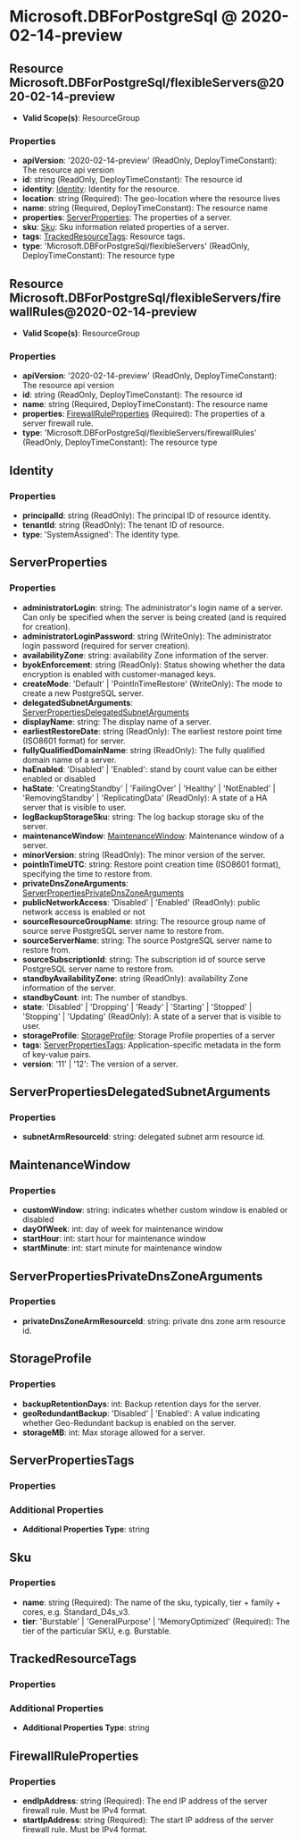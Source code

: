 # Microsoft.DBForPostgreSql @ 2020-02-14-preview

## Resource Microsoft.DBForPostgreSql/flexibleServers@2020-02-14-preview
* **Valid Scope(s)**: ResourceGroup
### Properties
* **apiVersion**: '2020-02-14-preview' (ReadOnly, DeployTimeConstant): The resource api version
* **id**: string (ReadOnly, DeployTimeConstant): The resource id
* **identity**: [Identity](#identity): Identity for the resource.
* **location**: string (Required): The geo-location where the resource lives
* **name**: string (Required, DeployTimeConstant): The resource name
* **properties**: [ServerProperties](#serverproperties): The properties of a server.
* **sku**: [Sku](#sku): Sku information related properties of a server.
* **tags**: [TrackedResourceTags](#trackedresourcetags): Resource tags.
* **type**: 'Microsoft.DBForPostgreSql/flexibleServers' (ReadOnly, DeployTimeConstant): The resource type

## Resource Microsoft.DBForPostgreSql/flexibleServers/firewallRules@2020-02-14-preview
* **Valid Scope(s)**: ResourceGroup
### Properties
* **apiVersion**: '2020-02-14-preview' (ReadOnly, DeployTimeConstant): The resource api version
* **id**: string (ReadOnly, DeployTimeConstant): The resource id
* **name**: string (Required, DeployTimeConstant): The resource name
* **properties**: [FirewallRuleProperties](#firewallruleproperties) (Required): The properties of a server firewall rule.
* **type**: 'Microsoft.DBForPostgreSql/flexibleServers/firewallRules' (ReadOnly, DeployTimeConstant): The resource type

## Identity
### Properties
* **principalId**: string (ReadOnly): The principal ID of resource identity.
* **tenantId**: string (ReadOnly): The tenant ID of resource.
* **type**: 'SystemAssigned': The identity type.

## ServerProperties
### Properties
* **administratorLogin**: string: The administrator's login name of a server. Can only be specified when the server is being created (and is required for creation).
* **administratorLoginPassword**: string (WriteOnly): The administrator login password (required for server creation).
* **availabilityZone**: string: availability Zone information of the server.
* **byokEnforcement**: string (ReadOnly): Status showing whether the data encryption is enabled with customer-managed keys.
* **createMode**: 'Default' | 'PointInTimeRestore' (WriteOnly): The mode to create a new PostgreSQL server.
* **delegatedSubnetArguments**: [ServerPropertiesDelegatedSubnetArguments](#serverpropertiesdelegatedsubnetarguments)
* **displayName**: string: The display name of a server.
* **earliestRestoreDate**: string (ReadOnly): The earliest restore point time (ISO8601 format) for server.
* **fullyQualifiedDomainName**: string (ReadOnly): The fully qualified domain name of a server.
* **haEnabled**: 'Disabled' | 'Enabled': stand by count value can be either enabled or disabled
* **haState**: 'CreatingStandby' | 'FailingOver' | 'Healthy' | 'NotEnabled' | 'RemovingStandby' | 'ReplicatingData' (ReadOnly): A state of a HA server that is visible to user.
* **logBackupStorageSku**: string: The log backup storage sku of the server.
* **maintenanceWindow**: [MaintenanceWindow](#maintenancewindow): Maintenance window of a server.
* **minorVersion**: string (ReadOnly): The minor version of the server.
* **pointInTimeUTC**: string: Restore point creation time (ISO8601 format), specifying the time to restore from.
* **privateDnsZoneArguments**: [ServerPropertiesPrivateDnsZoneArguments](#serverpropertiesprivatednszonearguments)
* **publicNetworkAccess**: 'Disabled' | 'Enabled' (ReadOnly): public network access is enabled or not
* **sourceResourceGroupName**: string: The resource group name of source serve PostgreSQL server name to restore from.
* **sourceServerName**: string: The source PostgreSQL server name to restore from.
* **sourceSubscriptionId**: string: The subscription id of source serve PostgreSQL server name to restore from.
* **standbyAvailabilityZone**: string (ReadOnly): availability Zone information of the server.
* **standbyCount**: int: The number of standbys.
* **state**: 'Disabled' | 'Dropping' | 'Ready' | 'Starting' | 'Stopped' | 'Stopping' | 'Updating' (ReadOnly): A state of a server that is visible to user.
* **storageProfile**: [StorageProfile](#storageprofile): Storage Profile properties of a server
* **tags**: [ServerPropertiesTags](#serverpropertiestags): Application-specific metadata in the form of key-value pairs.
* **version**: '11' | '12': The version of a server.

## ServerPropertiesDelegatedSubnetArguments
### Properties
* **subnetArmResourceId**: string: delegated subnet arm resource id.

## MaintenanceWindow
### Properties
* **customWindow**: string: indicates whether custom window is enabled or disabled
* **dayOfWeek**: int: day of week for maintenance window
* **startHour**: int: start hour for maintenance window
* **startMinute**: int: start minute for maintenance window

## ServerPropertiesPrivateDnsZoneArguments
### Properties
* **privateDnsZoneArmResourceId**: string: private dns zone arm resource id.

## StorageProfile
### Properties
* **backupRetentionDays**: int: Backup retention days for the server.
* **geoRedundantBackup**: 'Disabled' | 'Enabled': A value indicating whether Geo-Redundant backup is enabled on the server.
* **storageMB**: int: Max storage allowed for a server.

## ServerPropertiesTags
### Properties
### Additional Properties
* **Additional Properties Type**: string

## Sku
### Properties
* **name**: string (Required): The name of the sku, typically, tier + family + cores, e.g. Standard_D4s_v3.
* **tier**: 'Burstable' | 'GeneralPurpose' | 'MemoryOptimized' (Required): The tier of the particular SKU, e.g. Burstable.

## TrackedResourceTags
### Properties
### Additional Properties
* **Additional Properties Type**: string

## FirewallRuleProperties
### Properties
* **endIpAddress**: string (Required): The end IP address of the server firewall rule. Must be IPv4 format.
* **startIpAddress**: string (Required): The start IP address of the server firewall rule. Must be IPv4 format.

